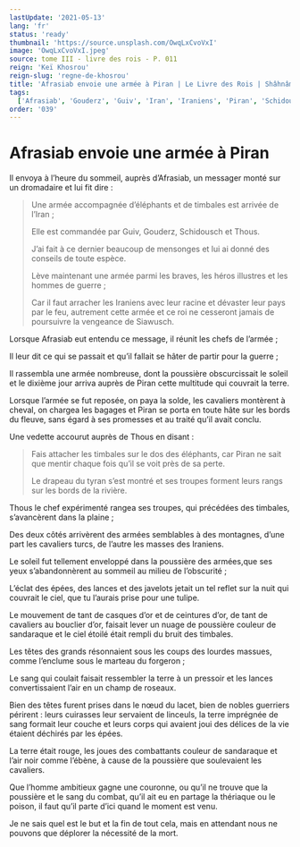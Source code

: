 ```yaml
---
lastUpdate: '2021-05-13'
lang: 'fr'
status: 'ready'
thumbnail: 'https://source.unsplash.com/OwqLxCvoVxI'
image: 'OwqLxCvoVxI.jpeg'
source: tome III - livre des rois - P. 011
reign: 'Keï Khosrou'
reign-slug: 'regne-de-khosrou'
title: 'Afrasiab envoie une armée à Piran | Le Livre des Rois | Shâhnâmeh'
tags:
  ['Afrasiab', 'Gouderz', 'Guiv', 'Iran', 'Iraniens', 'Piran', 'Schidousch', 'Siawusch', 'Thous']
order: '039'
---
```


# Afrasiab envoie une armée à Piran

Il envoya à l’heure du sommeil, auprès d’Afrasiab, un messager monté sur un dromadaire et lui fit dire :

> Une armée accompagnée d’éléphants et de timbales est arrivée de l’Iran ;
>
> Elle est commandée par Guiv, Gouderz, Schidousch et Thous.
>
> J’ai fait à ce dernier beaucoup de mensonges et lui ai donné des conseils de toute espèce.
>
> Lève maintenant une armée parmi les braves, les héros illustres et les hommes de guerre ;
>
> Car il faut arracher les Iraniens avec leur racine et dévaster leur pays par le feu, autrement cette armée et ce roi ne cesseront jamais de poursuivre la vengeance de Siawusch.

Lorsque Afrasiab eut entendu ce message, il réunit les chefs de l’armée ;

Il leur dit ce qui se passait et qu’il fallait se hâter de partir pour la guerre ;

Il rassembla une armée nombreuse, dont la poussière obscurcissait le soleil et le dixième jour arriva auprès de Piran cette multitude qui couvrait la terre.

Lorsque l’armée se fut reposée, on paya la solde, les cavaliers montèrent à cheval, on chargea les bagages et Piran se porta en toute hâte sur les bords du fleuve, sans égard à ses promesses et au traité qu’il avait conclu.

Une vedette accourut auprès de Thous en disant :

> Fais attacher les timbales sur le dos des éléphants, car Piran ne sait que mentir chaque fois qu’il se voit près de sa perte.
>
> Le drapeau du tyran s’est montré et ses troupes forment leurs rangs sur les bords de la rivière.

Thous le chef expérimenté rangea ses troupes, qui précédées des timbales, s’avancèrent dans la plaine ;

Des deux côtés arrivèrent des armées semblables à des montagnes, d’une part les cavaliers turcs, de l’autre les masses des Iraniens.

Le soleil fut tellement enveloppé dans la poussière des armées,que ses yeux s’abandonnèrent au sommeil au milieu de l’obscurité ;

L’éclat des épées, des lances et des javelots jetait un tel reflet sur la nuit qui couvrait le ciel, que tu l’aurais prise pour une tulipe.

Le mouvement de tant de casques d’or et de ceintures d’or, de tant de cavaliers au bouclier d’or, faisait lever un nuage de poussière couleur de sandaraque et le ciel étoilé était rempli du bruit des timbales.

Les têtes des grands résonnaient sous les coups des lourdes massues, comme l’enclume sous le marteau du forgeron ;

Le sang qui coulait faisait ressembler la terre à un pressoir et les lances convertissaient l’air en un champ de roseaux.

Bien des têtes furent prises dans le nœud du lacet, bien de nobles guerriers périrent : leurs cuirasses leur servaient de linceuls, la terre imprégnée de sang formait leur couche et leurs corps qui avaient joui des délices de la vie étaient déchirés par les épées.

La terre était rouge, les joues des combattants couleur de sandaraque et l’air noir comme l’ébène, à cause de la poussière que soulevaient les cavaliers.

Que l’homme ambitieux gagne une couronne, ou qu’il ne trouve que la poussière et le sang du combat, qu’il ait eu en partage la thériaque ou le poison, il faut qu’il parte d’ici quand le moment est venu.

Je ne sais quel est le but et la fin de tout cela, mais en attendant nous ne pouvons que déplorer la nécessité de la mort.
